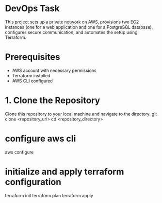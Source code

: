 # DevOps Task
This project sets up a private network on AWS, provisions two EC2 instances (one for a web application and one for a PostgreSQL database), configures secure communication, and automates the setup using Terraform.
# Prerequisites
- AWS account with necessary permissions
- Terraform installed
- AWS CLI configured
# 1. Clone the Repository
Clone this repository to your local machine and navigate to the directory.
git clone <repository_url>
cd <repository_directory>

# configure aws cli
aws configure

# initialize and apply terraform configuration
terraform init
terraform plan
terraform apply